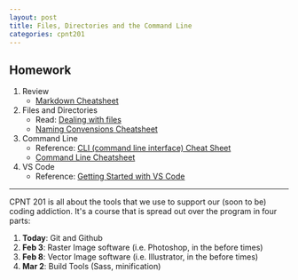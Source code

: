 ```yaml
---
layout: post
title: Files, Directories and the Command Line
categories: cpnt201
---
```


## Homework
1. Review
    - [Markdown Cheatsheet](https://www.markdownguide.org/cheat-sheet/)
2. Files and Directories
    - Read: [Dealing with files](https://developer.mozilla.org/en-US/docs/Learn/Getting_started_with_the_web/Dealing_with_files)
    - [Naming Convensions Cheatsheet]({{site.baseurl}}/cheatsheets/naming-conventions)
3. Command Line
    - Reference: [CLI (command line interface) Cheat Sheet](https://www.git-tower.com/blog/command-line-cheat-sheet/)
    - [Command Line Cheatsheet]({{site.baseurl}}/cheatsheets/command-line)
4. VS Code
    - Reference: [Getting Started with VS Code](https://code.visualstudio.com/learn/get-started/basics)

---

CPNT 201 is all about the tools that we use to support our (soon to be) coding addiction. It's a course that is spread out over the program in four parts:

1. **Today**: Git and Github
2. **Feb 3**: Raster Image software (i.e. Photoshop, in the before times)
3. **Feb 8**: Vector Image software (i.e. Illustrator, in the before times)
4. **Mar 2**: Build Tools (Sass, minification)